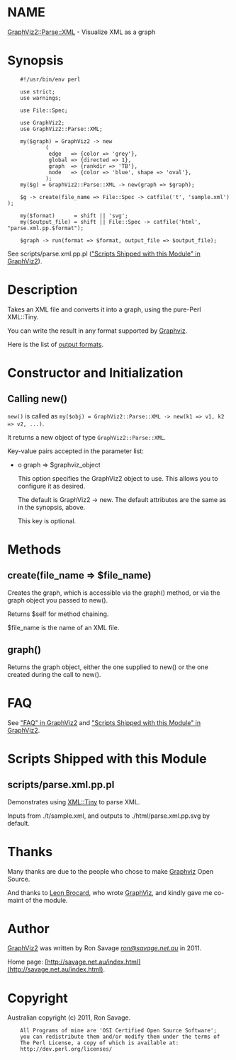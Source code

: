 # NAME

[GraphViz2::Parse::XML](https://metacpan.org/pod/GraphViz2::Parse::XML) - Visualize XML as a graph

# Synopsis

        #!/usr/bin/env perl

        use strict;
        use warnings;

        use File::Spec;

        use GraphViz2;
        use GraphViz2::Parse::XML;

        my($graph) = GraphViz2 -> new
                (
                 edge   => {color => 'grey'},
                 global => {directed => 1},
                 graph  => {rankdir => 'TB'},
                 node   => {color => 'blue', shape => 'oval'},
                );
        my($g) = GraphViz2::Parse::XML -> new(graph => $graph);

        $g -> create(file_name => File::Spec -> catfile('t', 'sample.xml') );

        my($format)      = shift || 'svg';
        my($output_file) = shift || File::Spec -> catfile('html', "parse.xml.pp.$format");

        $graph -> run(format => $format, output_file => $output_file);

See scripts/parse.xml.pp.pl (["Scripts Shipped with this Module" in GraphViz2](https://metacpan.org/pod/GraphViz2#Scripts-Shipped-with-this-Module)).

# Description

Takes an XML file and converts it into a graph, using the pure-Perl XML::Tiny.

You can write the result in any format supported by [Graphviz](http://www.graphviz.org/).

Here is the list of [output formats](http://www.graphviz.org/content/output-formats).

# Constructor and Initialization

## Calling new()

`new()` is called as `my($obj) = GraphViz2::Parse::XML -> new(k1 => v1, k2 => v2, ...)`.

It returns a new object of type `GraphViz2::Parse::XML`.

Key-value pairs accepted in the parameter list:

- o graph => $graphviz\_object

    This option specifies the GraphViz2 object to use. This allows you to configure it as desired.

    The default is GraphViz2 -> new. The default attributes are the same as in the synopsis, above.

    This key is optional.

# Methods

## create(file\_name => $file\_name)

Creates the graph, which is accessible via the graph() method, or via the graph object you passed to new().

Returns $self for method chaining.

$file\_name is the name of an XML file.

## graph()

Returns the graph object, either the one supplied to new() or the one created during the call to new().

# FAQ

See ["FAQ" in GraphViz2](https://metacpan.org/pod/GraphViz2#FAQ) and ["Scripts Shipped with this Module" in GraphViz2](https://metacpan.org/pod/GraphViz2#Scripts-Shipped-with-this-Module).

# Scripts Shipped with this Module

## scripts/parse.xml.pp.pl

Demonstrates using [XML::Tiny](https://metacpan.org/pod/XML::Tiny) to parse XML.

Inputs from ./t/sample.xml, and outputs to ./html/parse.xml.pp.svg by default.

# Thanks

Many thanks are due to the people who chose to make [Graphviz](http://www.graphviz.org/) Open Source.

And thanks to [Leon Brocard](http://search.cpan.org/~lbrocard/), who wrote [GraphViz](https://metacpan.org/pod/GraphViz), and kindly gave me co-maint of the module.

# Author

[GraphViz2](https://metacpan.org/pod/GraphViz2) was written by Ron Savage _<ron@savage.net.au>_ in 2011.

Home page: [http://savage.net.au/index.html](http://savage.net.au/index.html).

# Copyright

Australian copyright (c) 2011, Ron Savage.

        All Programs of mine are 'OSI Certified Open Source Software';
        you can redistribute them and/or modify them under the terms of
        The Perl License, a copy of which is available at:
        http://dev.perl.org/licenses/
